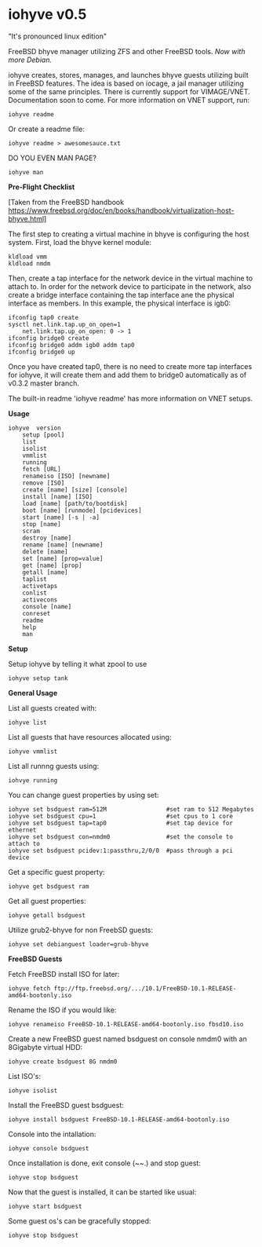 # iohyve v0.5
"It's pronounced linux edition"

FreeBSD bhyve manager utilizing ZFS and other FreeBSD tools. 
*Now with more Debian.*

iohyve creates, stores, manages, and launches bhyve guests utilizing built in FreeBSD features. 
The idea is based on iocage, a jail manager utilizing some of the same principles. 
There is currently support for VIMAGE/VNET. Documentation soon to come. For more information on VNET support, run:

    iohyve readme

Or create a readme file:

    iohyve readme > awesomesauce.txt 

DO YOU EVEN MAN PAGE?

    iohyve man 

**Pre-Flight Checklist**

[Taken from the FreeBSD handbook https://www.freebsd.org/doc/en/books/handbook/virtualization-host-bhyve.html]


The first step to creating a virtual machine in bhyve is configuring the host system. First, load the bhyve kernel module:

    kldload vmm
    kldload nmdm

Then, create a tap interface for the network device in the virtual machine to attach to. In order for the network device to participate in the network, also create a bridge interface containing the tap 
interface ane the physical interface as members. In this example, the physical interface is igb0:

    ifconfig tap0 create
    sysctl net.link.tap.up_on_open=1
        net.link.tap.up_on_open: 0 -> 1
    ifconfig bridge0 create
    ifconfig bridge0 addm igb0 addm tap0
    ifconfig bridge0 up

Once you have created tap0, there is no need to create more tap interfaces for iohyve, it will create them and add them 
to bridge0 automatically as of v0.3.2 master branch.

The built-in readme 'iohyve readme' has more information on VNET setups. 

**Usage**

```
iohyve  version
	setup [pool]
	list
	isolist
	vmmlist
	running
	fetch [URL]
	renameiso [ISO] [newname]
	remove [ISO]
	create [name] [size] [console]
	install [name] [ISO]
	load [name] [path/to/bootdisk]
	boot [name] [runmode] [pcidevices]
	start [name] [-s | -a]
	stop [name]
	scram
	destroy [name]
	rename [name] [newname]
	delete [name]
	set [name] [prop=value]
	get [name] [prop]
	getall [name]
	taplist
	activetaps
	conlist
	activecons
	console [name]
	conreset
	readme
	help
	man 
```

**Setup**

Setup iohyve by telling it what zpool to use

    iohyve setup tank

**General Usage**

List all guests created with:

    iohyve list

List all guests that have resources allocated using:

    iohyve vmmlist

List all runnng guests using:

    iohvye running

You can change guest properties by using set:

    iohyve set bsdguest ram=512M                 #set ram to 512 Megabytes
    iohyve set bsdguest cpu=1                    #set cpus to 1 core
    iohyve set bsdguest tap=tap0                 #set tap device for ethernet
    iohyve set bsdguest con=nmdm0                #set the console to attach to
    iohyve set bsdguest pcidev:1:passthru,2/0/0  #pass through a pci device

Get a specific guest property:

    iohyve get bsdguest ram

Get all guest properties:

    iohyve getall bsdguest

Utilize grub2-bhyve for non FreebSD guests:

    iohyve set debianguest loader=grub-bhyve

**FreeBSD Guests**

Fetch FreeBSD install ISO for later:

    iohyve fetch ftp://ftp.freebsd.org/.../10.1/FreeBSD-10.1-RELEASE-amd64-bootonly.iso

Rename the ISO if you would like:

    iohyve renameiso FreeBSD-10.1-RELEASE-amd64-bootonly.iso fbsd10.iso

Create a new FreeBSD guest named bsdguest on console nmdm0 with an 8Gigabyte virtual HDD:

    iohyve create bsdguest 8G nmdm0

List ISO's:

    iohyve isolist

Install the FreeBSD guest bsdguest:

    iohyve install bsdguest FreeBSD-10.1-RELEASE-amd64-bootonly.iso

Console into the intallation:

    iohyve console bsdguest

Once installation is done, exit console (~~.) and stop guest:

    iohyve stop bsdguest

Now that the guest is installed, it can be started like usual:

    iohyve start bsdguest

Some guest os's can be gracefully stopped:

    iohyve stop bsdguest


